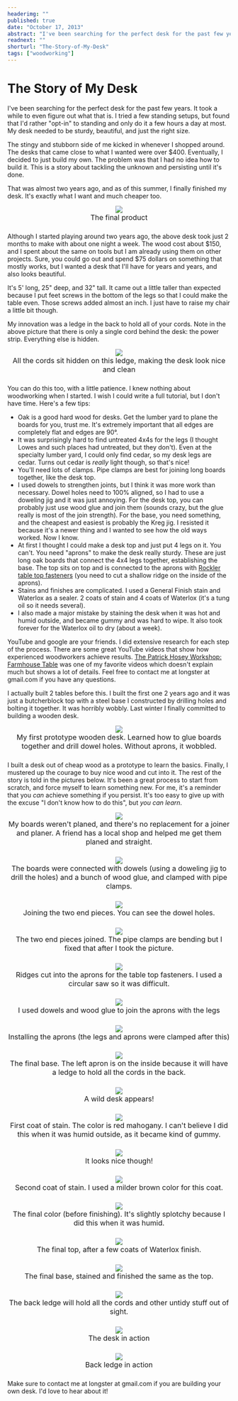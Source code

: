 ```yaml
---
headerimg: ""
published: true
date: "October 17, 2013"
abstract: "I've been searching for the perfect desk for the past few years. My desk needs to be sturdy, beautiful, and just the right size. After several attempts to solve this problem, I decided just to build my own. This is that story."
readnext: ""
shorturl: "The-Story-of-My-Desk"
tags: ["woodworking"]
---
```


# The Story of My Desk

I've been searching for the perfect desk for the past few years. It took a while to even figure out what that is. I tried a few standing setups, but found that I'd rather "opt-in" to standing and only do it a few hours a day at most. My desk needed to be sturdy, beautiful, and just the right size.

The stingy and stubborn side of me kicked in whenever I shopped around. The desks that came close to what I wanted were over $400. Eventually, I decided to just build my own. The problem was that I had no idea how to build it. This is a story about tackling the unknown and persisting until it's done.

That was almost two years ago, and as of this summer, I finally finished my desk. It's exactly what I want and much cheaper too.

<div class="figure">
<a href="http://jlongster.com/s/desk/IMG_7539.jpg"><img src="http://jlongster.com/s/desk/thumbs/IMG_7539.jpg"></a>
<div class="caption">The final product</div>
</div>

Although I started playing around two years ago, the above desk took just 2 months to make with about one night a week. The wood cost about $150, and I spent about the same on tools but I am already using them on other projects. Sure, you could go out and spend $75 dollars on something that mostly works, but I wanted a desk that I'll have for years and years, and also looks beautiful.

It's 5' long, 25" deep, and 32" tall. It came out a little taller than expected because I put feet screws in the bottom of the legs so that I could make the table even. Those screws added almost an inch. I just have to raise my chair a little bit though. 

My innovation was a ledge in the back to hold all of your cords. Note in the above picture that there is only a single cord behind the desk: the power strip. Everything else is hidden.

<div class="figure">
  <a href="http://jlongster.com/s/desk/IMG_7531.jpg">
    <img src="http://jlongster.com/s/desk/thumbs/IMG_7531.jpg" />
  </a>
  <div class="caption">All the cords sit hidden on this ledge, making the desk look nice and clean</div>
</div>

You can do this too, with a little patience. I knew nothing about woodworking when I started. I wish I could write a full tutorial, but I don't have time. Here's a few tips:

* Oak is a good hard wood for desks. Get the lumber yard to plane the boards for you, trust me. It's extremely important that all edges are completely flat and edges are 90°.
* It was surprisingly hard to find untreated 4x4s for the legs (I thought Lowes and such places had untreated, but they don't). Even at the specialty lumber yard, I could only find cedar, so my desk legs are cedar. Turns out cedar is *really* light though, so that's nice!
* You'll need lots of clamps. Pipe clamps are best for joining long boards together, like the desk top.
* I used dowels to strengthen joints, but I think it was more work than necessary. Dowel holes need to 100% aligned, so I had to use a doweling jig and it was just annoying. For the desk top, you can probably just use wood glue and join them (sounds crazy, but the glue really is most of the join strength). For the base, you need something, and the cheapest and easiest is probably the Kreg jig. I resisted it because it's a newer thing and I wanted to see how the old ways worked. Now I know.
* At first I thought I could make a desk top and just put 4 legs on it. You can't. You need "aprons" to make the desk really sturdy. These are just long oak boards that connect the 4x4 legs together, establishing the base. The top sits on top and is connected to the aprons with [Rockler table top fasteners](http://www.rockler.com/product.cfm?page=784) (you need to cut a shallow ridge on the inside of the aprons).
* Stains and finishes are complicated. I used a General Finish stain and Waterlox as a sealer. 2 coats of stain and 4 coats of Waterlox (it's a tung oil so it needs several).
* I also made a major mistake by staining the desk when it was hot and humid outside, and became gummy and was hard to wipe. It also took forever for the Waterlox oil to dry (about a week).

YouTube and google are your friends. I did extensive research for each step of the process. There are some great YouTube videos that show how experienced woodworkers achieve results. [The Patrick Hosey Workshop: Farmhouse Table](http://www.youtube.com/watch?v=8puXdrbXrH8) was one of my favorite videos which doesn't explain much but shows a lot of details. Feel free to contact me at longster at gmail.com if you have any questions.

I actually built 2 tables before this. I built the first one 2 years ago and it was just a butcherblock top with a steel base I constructed by drilling holes and bolting it together. It was horribly wobbly. Last winter I finally committed to building a wooden desk.

<div class="figure">
  <a href="http://jlongster.com/s/desk/IMG_2509.jpg">
    <img src="http://jlongster.com/s/desk/thumbs/IMG_2509.jpg" />
  </a>
  <div class="caption">My first prototype wooden desk. Learned how to glue boards together and drill dowel holes. Without aprons, it wobbled.</div>
</div>

I built a desk out of cheap wood as a prototype to learn the basics. Finally, I mustered up the courage to buy nice wood and cut into it. The rest of the story is told in the pictures below. It's been a great process to start from scratch, and force myself to learn something new. For me, it's a reminder that you *can* achieve something if you persist. It's too easy to give up with the excuse "I don't know how to do this", but *you can learn*.

<div class="figure">
  <a href="http://jlongster.com/s/desk/IMG_2378.jpg">
    <img src="http://jlongster.com/s/desk/thumbs/IMG_2378.jpg" />
  </a>
  <div class="caption">
    My boards weren't planed, and there's no replacement for a joiner and planer. A friend has a local shop and helped me get them planed and straight.
  </div>
</div>

<div class="figure">
  <a href="http://jlongster.com/s/desk/IMG_2381.jpg">
    <img src="http://jlongster.com/s/desk/thumbs/IMG_2381.jpg" />
  </a>
  <div class="caption">
    The boards were connected with dowels (using a doweling jig to drill the holes) and a bunch of wood glue, and clamped with pipe clamps.
  </div>
</div>

<div class="figure">
  <a href="http://jlongster.com/s/desk/IMG_2384.jpg">
    <img src="http://jlongster.com/s/desk/thumbs/IMG_2384.jpg" />
  </a>
  <div class="caption">
    Joining the two end pieces. You can see the dowel holes.
  </div>
</div>

<div class="figure">
  <a href="http://jlongster.com/s/desk/IMG_2392.jpg">
    <img src="http://jlongster.com/s/desk/thumbs/IMG_2392.jpg" />
  </a>
  <div class="caption">
    The two end pieces joined. The pipe clamps are bending but I fixed that after I took the picture.
  </div>
</div>

<div class="figure">
  <a href="http://jlongster.com/s/desk/IMG_2456.jpg">
    <img src="http://jlongster.com/s/desk/thumbs/IMG_2456.jpg" />
  </a>
  <div class="caption">
    Ridges cut into the aprons for the table top fasteners. I used a circular saw so it was difficult.
  </div>
</div>

<div class="figure">
  <a href="http://jlongster.com/s/desk/IMG_7395.jpg">
    <img src="http://jlongster.com/s/desk/thumbs/IMG_7395.jpg" />
  </a>
  <div class="caption">
    I used dowels and wood glue to join the aprons with the legs
  </div>
</div>

<div class="figure">
  <a href="http://jlongster.com/s/desk/IMG_7396.jpg">
    <img src="http://jlongster.com/s/desk/thumbs/IMG_7396.jpg" />
  </a>
  <div class="caption">
    Installing the aprons (the legs and aprons were clamped after this)
  </div>
</div>

<div class="figure">
  <a href="http://jlongster.com/s/desk/IMG_7397.jpg">
    <img src="http://jlongster.com/s/desk/thumbs/IMG_7397.jpg" />
  </a>
  <div class="caption">
    The final base. The left apron is on the inside because it will have a ledge to hold all the cords in the back.
  </div>
</div>


<div class="figure">
  <a href="http://jlongster.com/s/desk/IMG_2470.jpg">
    <img src="http://jlongster.com/s/desk/thumbs/IMG_2470.jpg" />
  </a>
  <div class="caption">
    A wild desk appears!
  </div>
</div>

<div class="figure">
  <a href="http://jlongster.com/s/desk/IMG_2471.jpg">
    <img src="http://jlongster.com/s/desk/thumbs/IMG_2471.jpg" />
  </a>
  <div class="caption">
    First coat of stain. The color is red mahogany. I can't believe I did this when it was humid outside, as it became kind of gummy.
  </div>
</div>

<div class="figure">
  <a href="http://jlongster.com/s/desk/IMG_2472.jpg">
    <img src="http://jlongster.com/s/desk/thumbs/IMG_2472.jpg" />
  </a>
  <div class="caption">
    It looks nice though!
  </div>
</div>

<div class="figure">
  <a href="http://jlongster.com/s/desk/IMG_7411.jpg">
    <img src="http://jlongster.com/s/desk/thumbs/IMG_7411.jpg" />
  </a>
  <div class="caption">
    Second coat of stain. I used a milder brown color for this coat.
  </div>
</div>

<div class="figure">
  <a href="http://jlongster.com/s/desk/IMG_7437.jpg">
    <img src="http://jlongster.com/s/desk/thumbs/IMG_7437.jpg" />
  </a>
  <div class="caption">
    The final color (before finishing). It's slightly splotchy because I did this when it was humid.
  </div>
</div>

<div class="figure">
  <a href="http://jlongster.com/s/desk/IMG_2492.jpg">
    <img src="http://jlongster.com/s/desk/thumbs/IMG_2492.jpg" />
  </a>
  <div class="caption">
    The final top, after a few coats of Waterlox finish.
  </div>
</div>


<div class="figure">
  <a href="http://jlongster.com/s/desk/IMG_7445.jpg">
    <img src="http://jlongster.com/s/desk/thumbs/IMG_7445.jpg" />
  </a>
  <div class="caption">
    The final base, stained and finished the same as the top.
  </div>
</div>

<div class="figure">
  <a href="http://jlongster.com/s/desk/IMG_7460.jpg">
    <img src="http://jlongster.com/s/desk/thumbs/IMG_7460.jpg" />
  </a>
  <div class="caption">
    The back ledge will hold all the cords and other untidy stuff out of sight.
  </div>
</div>

<div class="figure">
  <a href="http://jlongster.com/s/desk/IMG_7539.jpg"><img src="http://jlongster.com/s/desk/thumbs/IMG_7539.jpg"></a>
  <div class="caption">The desk in action</div>
</div>

<div class="figure">
  <a href="http://jlongster.com/s/desk/IMG_7531.jpg">
    <img src="http://jlongster.com/s/desk/thumbs/IMG_7531.jpg" />
  </a>
  <div class="caption">Back ledge in action</div>
</div>

Make sure to contact me at longster at gmail.com if you are building your own desk. I'd love to hear about it!

<style type="text/css">.figure a { text-decoration: none; background-image: none; } .figure .caption { text-align: center; font-size: 16px; margin-bottom: 1.5em; } .figure { text-align: center }</style>

